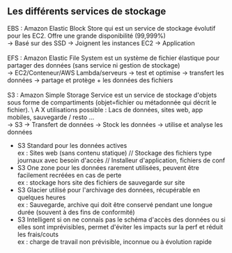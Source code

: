 
## Les différents services de stockage

EBS : Amazon Elastic Block Store qui est un service de stockage évolutif pour les EC2. Offre une grande disponibilité (99,999%) \
-> Basé sur des SSD -> Joignent les instances EC2 -> Application \
\
EFS : Amazon Elastic File System est un système de fichier élastique pour partager des données (sans service ni gestion de stockage) \
-> EC2/Conteneur/AWS Lambda/serveurs -> test et optimise -> transfert les données -> partage et protège + les données des fichiers \
\
S3 : Amazon Simple Storage Service est un service de stockage d'objets sous forme de compartiments (objet=fichier ou métadonnée qui décrit le fichier). \ 
A X utilisations possible : Lacs de données, sites web, app mobiles, sauvegarde / resto ... \
-> S3 -> Transfert de données -> Stock les données -> utilise et analyse les données 
- S3 Standard pour les données actives \
  ex : Sites web (sans contenu statique) // Stockage des fichiers type journaux avec besoin d'accès // Installeur d'application, fichiers de conf
- S3 One zone pour les données rarement utilisées, peuvent être facilement recréées en cas de perte \
  ex : stockage hors site des fichiers de sauvegarde sur site
- S3 Glacier utilisé pour l'archivage des données, récupérable en quelques heures \
  ex : Sauvegarde, archive qui doit être conservé pendant une longue durée (souvent à des fins de conformité)
- S3 Intelligent si on ne connais pas le schéma d'accès des données ou si elles sont imprévisibles, permet d'éviter les impacts sur la perf et réduit les frais/couts \
  ex : charge de travail non prévisible, inconnue ou à évolution rapide
